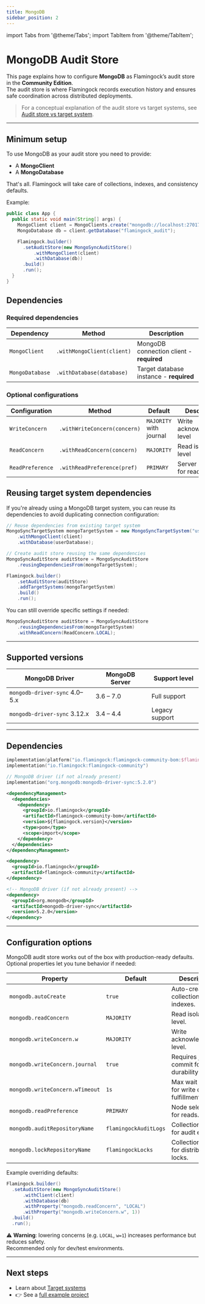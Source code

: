```yaml
---
title: MongoDB
sidebar_position: 2
---
```


import Tabs from '@theme/Tabs';
import TabItem from '@theme/TabItem';

# MongoDB Audit Store

This page explains how to configure **MongoDB** as Flamingock’s audit store in the **Community Edition**.  
The audit store is where Flamingock records execution history and ensures safe coordination across distributed deployments.

> For a conceptual explanation of the audit store vs target systems, see [Audit store vs target system](../overview/audit-store-vs-target-system.md).

---

## Minimum setup

To use MongoDB as your audit store you need to provide:  
- A **MongoClient**  
- A **MongoDatabase**

That's all. Flamingock will take care of collections, indexes, and consistency defaults.  

Example:

```java
public class App {
  public static void main(String[] args) {
    MongoClient client = MongoClients.create("mongodb://localhost:27017");
    MongoDatabase db = client.getDatabase("flamingock_audit");

    Flamingock.builder()
      .setAuditStore(new MongoSyncAuditStore()
          .withMongoClient(client)
          .withDatabase(db))
      .build()
      .run();
  }
}
```

## Dependencies

### Required dependencies

| Dependency | Method | Description |
|------------|--------|-------------|
| `MongoClient` | `.withMongoClient(client)` | MongoDB connection client - **required** |
| `MongoDatabase` | `.withDatabase(database)` | Target database instance - **required** |

### Optional configurations

| Configuration | Method | Default | Description |
|---------------|--------|---------|-------------|
| `WriteConcern` | `.withWriteConcern(concern)` | `MAJORITY` with journal | Write acknowledgment level |
| `ReadConcern` | `.withReadConcern(concern)` | `MAJORITY` | Read isolation level |
| `ReadPreference` | `.withReadPreference(pref)` | `PRIMARY` | Server selection for reads |

## Reusing target system dependencies

If you're already using a MongoDB target system, you can reuse its dependencies to avoid duplicating connection configuration:

```java
// Reuse dependencies from existing target system
MongoSyncTargetSystem mongoTargetSystem = new MongoSyncTargetSystem("user-database")
    .withMongoClient(client)
    .withDatabase(userDatabase);

// Create audit store reusing the same dependencies
MongoSyncAuditStore auditStore = MongoSyncAuditStore
    .reusingDependenciesFrom(mongoTargetSystem);

Flamingock.builder()
    .setAuditStore(auditStore)
    .addTargetSystems(mongoTargetSystem)
    .build()
    .run();
```

You can still override specific settings if needed:

```java
MongoSyncAuditStore auditStore = MongoSyncAuditStore
    .reusingDependenciesFrom(mongoTargetSystem)
    .withReadConcern(ReadConcern.LOCAL);
```

---

## Supported versions

| MongoDB Driver                 | MongoDB Server | Support level   |
|--------------------------------|----------------|-----------------|
| `mongodb-driver-sync` 4.0–5.x | 3.6 – 7.0      | Full support    |
| `mongodb-driver-sync` 3.12.x  | 3.4 – 4.4      | Legacy support  |

---

## Dependencies

<Tabs groupId="build_tool">

<TabItem value="gradle" label="Gradle">

```kotlin
implementation(platform("io.flamingock:flamingock-community-bom:$flamingockVersion"))
implementation("io.flamingock:flamingock-community")

// MongoDB driver (if not already present)
implementation("org.mongodb:mongodb-driver-sync:5.2.0")
```

</TabItem>

<TabItem value="maven" label="Maven">

```xml
<dependencyManagement>
  <dependencies>
    <dependency>
      <groupId>io.flamingock</groupId>
      <artifactId>flamingock-community-bom</artifactId>
      <version>${flamingock.version}</version>
      <type>pom</type>
      <scope>import</scope>
    </dependency>
  </dependencies>
</dependencyManagement>

<dependency>
  <groupId>io.flamingock</groupId>
  <artifactId>flamingock-community</artifactId>
</dependency>

<!-- MongoDB driver (if not already present) -->
<dependency>
  <groupId>org.mongodb</groupId>
  <artifactId>mongodb-driver-sync</artifactId>
  <version>5.2.0</version>
</dependency>
```

</TabItem>

</Tabs>

---

## Configuration options

MongoDB audit store works out of the box with production-ready defaults.  
Optional properties let you tune behavior if needed:

| Property                        | Default        | Description                                                                 |
|---------------------------------|----------------|-----------------------------------------------------------------------------|
| `mongodb.autoCreate`            | `true`         | Auto-create collections and indexes.                                        |
| `mongodb.readConcern`           | `MAJORITY`     | Read isolation level.                                                       |
| `mongodb.writeConcern.w`        | `MAJORITY`     | Write acknowledgment level.                                                 |
| `mongodb.writeConcern.journal`  | `true`         | Requires journal commit for durability.                                     |
| `mongodb.writeConcern.wTimeout` | `1s`           | Max wait time for write concern fulfillment.                                |
| `mongodb.readPreference`        | `PRIMARY`      | Node selection for reads.                                                   |
| `mongodb.auditRepositoryName`   | `flamingockAuditLogs` | Collection name for audit entries.                                   |
| `mongodb.lockRepositoryName`    | `flamingockLocks`     | Collection name for distributed locks.                               |

Example overriding defaults:

```java
Flamingock.builder()
  .setAuditStore(new MongoSyncAuditStore()
      .withClient(client)
      .withDatabase(db)
      .withProperty("mongodb.readConcern", "LOCAL")
      .withProperty("mongodb.writeConcern.w", 1))
  .build()
  .run();
```

⚠️ **Warning**: lowering concerns (e.g. `LOCAL`, `w=1`) increases performance but reduces safety.  
Recommended only for dev/test environments.

---

## Next steps

- Learn about [Target systems](../targetsystems/configuration.md)  
- 👉 See a [full example project](https://github.com/flamingock/flamingock-examples/tree/master/mongodb)  
